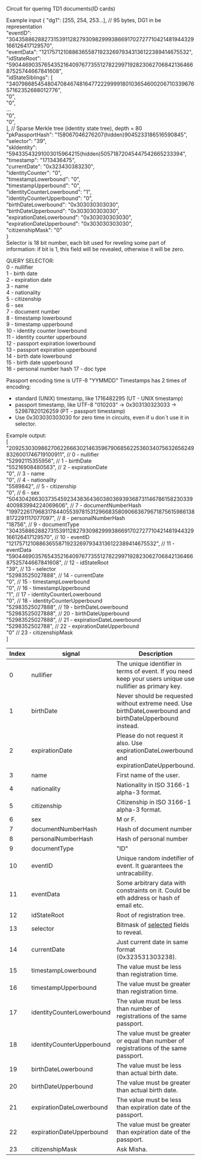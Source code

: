Circuit for quering TD1 documents(ID cards)

Example input
{
  "dg1": [255, 254, 253...], // 95 bytes, DG1 in be representation  
  "eventID": "304358862882731539112827930982999386691702727710421481944329166126417129570",  
  "eventData": "1217571210886365587192326979343136122389414675532",  
  "idStateRoot": "5904469035765435216409767735512782299719282306270684213646687525744667841608",  
  "idStateSiblings": [  
    "3407986854548047084674816477222999918010365460020671033967657162352688012776",  
    "0",  
    "0",  
    ...  
    "0",  
    "0",  
  ], // Sparse Merkle tree (identity state tree), depth = 80  
  "pkPassportHash": "158067046276207(hidden)9045233186516590845",  
  "selector": "39",  
  "skIdentity": "59433543291003015964215(hidden)50571872045447542665233394",  
  "timestamp": "1713436475",  
  "currentDate": "0x323430383230",  
  "identityCounter": "0",  
  "timestampLowerbound": "0",  
  "timestampUpperbound": "0",  
  "identityCounterLowerbound": "1",  
  "identityCounterUpperbound": "0",  
  "birthDateLowerbound": "0x303030303030",  
  "birthDateUpperbound": "0x303030303030",  
  "expirationDateLowerbound": "0x303030303030",  
  "expirationDateUpperbound": "0x303030303030",  
  "citizenshipMask": "0"  
}    
Selector is 18 bit number, each bit used for reveling some part of information: if bit is 1, this field will be revealed, otherwise it will be zero.  

QUERY SELECTOR:  
0 - nullifier  
1 - birth date  
2 - expiration date  
3 - name  
4 - nationality  
5 - citizenship  
6 - sex  
7 - document number  
8 - timestamp lowerbound  
9 - timestamp upperbound  
10 - identity counter lowerbound  
11 - identity counter upperbound  
12 - passport expiration lowerbound  
13 - passport expiration upperbound  
14 - birth date lowerbound  
15 - birth date upperbound  
16 - personal number hash
17 - doc type

Passport encoding time is UTF-8 "YYMMDD"
Timestamps has 2 times of encoding:
- standard (UNIX) timestamp, like 1716482295 (UT - UNIX timestamp)
- passport timestamp, like UTF-8 "010203" -> 0x303130323033 -> 52987820126259 (PT - passport timestamp)
- Use 0x303030303030 for zero time in circuits, even if u don`t use it in selector.  

Example output:  
[  
 "20925303098627062266630214635967906856225360340756326562498326001746719100911", // 0 - nullifier  
 "52992115355956", // 1 - birthDate  
 "55216908480563", // 2 - expirationDate  
 "0", // 3 - name  
 "0", // 4 - nationality  
 "5589842", // 5 - citizenship  
 "0", // 6 - sex  
 "5043042663037354592343836436038036939368731146786158230339400983994224069606", // 7 - documentNumberHash  
 "19972261796831784405539781531296683580906636796718756159861388172291117077097", // 8 - personalNumberHash  
 "18756", // 9 - documentType  
 "304358862882731539112827930982999386691702727710421481944329166126417129570", // 10 - eventID  
 "1217571210886365587192326979343136122389414675532", // 11 - eventData  
 "5904469035765435216409767735512782299719282306270684213646687525744667841608", // 12 - idStateRoot  
 "39", // 13 - selector  
 "52983525027888", // 14 - currentDate  
 "0", // 15 - timestampLowerbound  
 "0", // 16 - timestampUpperbound  
 "1", // 17 - identityCounterLowerbound  
 "0", // 18 - identityCounterUpperbound  
 "52983525027888", // 19 - birthDateLowerbound  
 "52983525027888", // 20 - birthDateUpperbound  
 "52983525027888", // 21 - expirationDateLowerbound  
 "5298352502788", // 22 - expirationDateUpperbound  
 "0" // 23 - citizenshipMask  
]

| Index | signal                      | Description                                                                               |
|-------|-----------------------------|-------------------------------------------------------------------------------------|
| 0     | nullifier                   | The unique identifier in terms of event. If you need keep your users unique use nullifier as primary key.    |
| 1     | birthDate                   | Never should be requested without extreme need. Use birthDateLowerbound and birthDateUpperbound instead.                                  |
| 2     | expirationDate              | Please do not request it also. Use expirationDateLowerbound and expirationDateUpperbound.                                                   |
| 3     | name                        | First name of the user.                                                                                   |
| 4     | nationality                 | Nationality in ISO 3166-1 alpha-3 format.                                                                                  |
| 5     | citizenship                 | Citizenship in ISO 3166-1 alpha-3 format.                                                                           |
| 6     | sex                         | M or F.                                                                                   |
| 7     | documentNumberHash          | Hash of document number
| 8     | personalNumberHash          | Hash of personal number
| 9     | documentType                | "ID"
| 10    | eventID                     | Unique random indetifier of event. It guarantees the untracability.         |
| 11    | eventData                   | Some arbitrary data with constraints on it. Could be eth address or hash of email etc.                                     |
| 12    | idStateRoot                 | Root of registration tree.         |
| 13    | selector                    | Bitmask of [selected](https://github.com/rarimo/passport-zk-circuits/blob/main/README.md#selector) fields to reveal.                        |
| 14    | currentDate                 | Just current date in same format (0x323531303238).                                                                     |
| 15    | timestampLowerbound         | The value must be less than registration time.                                                                                   |
| 16    | timestampUpperbound         | The value must be greater than registration time.                                                                                    |
| 17    | identityCounterLowerbound   | The value must be less than number of registrations of the same passport.                                                                   |
| 18    | identityCounterUpperbound   | The value must be greater or equal than number of registrations of the same passport.                                                       |
| 19    | birthDateLowerbound         | The value must be less than actual birth date.                                                                      |
| 20    | birthDateUpperbound         | The value must be greater than actual birth date.                                                                           |
| 21    | expirationDateLowerbound    | The value must be less than expiration date of the passport.                                                                       |
| 22    | expirationDateUpperbound    | The value must be greater than expiration date of the passport.                                                                       |
| 23    | citizenshipMask             | Ask Misha.  
